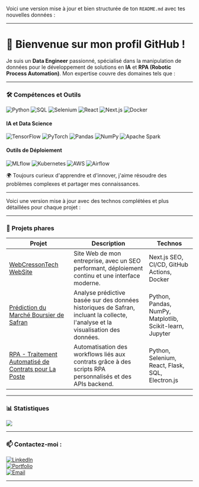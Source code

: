 Voici une version mise à jour et bien structurée de ton `README.md` avec tes nouvelles données :

---

# 👋 Bienvenue sur mon profil GitHub !

Je suis un **Data Engineer** passionné, spécialisé dans la manipulation de données pour le développement de solutions en **IA** et **RPA (Robotic Process Automation)**. Mon expertise couvre des domaines tels que :

---

### 🛠 **Compétences et Outils**

![Python](https://img.shields.io/badge/Python-3776AB?style=for-the-badge&logo=python&logoColor=white)
![SQL](https://img.shields.io/badge/SQL-003B57?style=for-the-badge&logo=postgresql&logoColor=white)
![Selenium](https://img.shields.io/badge/Selenium-43B02A?style=for-the-badge&logo=selenium&logoColor=white)
![React](https://img.shields.io/badge/React-61DAFB?style=for-the-badge&logo=react&logoColor=black)
![Next.js](https://img.shields.io/badge/Next.js-000000?style=for-the-badge&logo=next.js&logoColor=white)
![Docker](https://img.shields.io/badge/Docker-2496ED?style=for-the-badge&logo=docker&logoColor=white)

#### **IA et Data Science**
![TensorFlow](https://img.shields.io/badge/TensorFlow-FF6F00?style=for-the-badge&logo=tensorflow&logoColor=white)
![PyTorch](https://img.shields.io/badge/PyTorch-EE4C2C?style=for-the-badge&logo=pytorch&logoColor=white)
![Pandas](https://img.shields.io/badge/Pandas-150458?style=for-the-badge&logo=pandas&logoColor=white)
![NumPy](https://img.shields.io/badge/NumPy-013243?style=for-the-badge&logo=numpy&logoColor=white)
![Apache Spark](https://img.shields.io/badge/Apache%20Spark-E25A1C?style=for-the-badge&logo=apachespark&logoColor=white)

#### **Outils de Déploiement**
![MLflow](https://img.shields.io/badge/MLflow-0194E2?style=for-the-badge&logo=mlflow&logoColor=white)
![Kubernetes](https://img.shields.io/badge/Kubernetes-326CE5?style=for-the-badge&logo=kubernetes&logoColor=white)
![AWS](https://img.shields.io/badge/AWS-232F3E?style=for-the-badge&logo=amazonaws&logoColor=white)
![Airflow](https://img.shields.io/badge/Apache%20Airflow-017CEE?style=for-the-badge&logo=apacheairflow&logoColor=white)

🌍 Toujours curieux d'apprendre et d'innover, j'aime résoudre des problèmes complexes et partager mes connaissances.

---
Voici une version mise à jour avec des technos complétées et plus détaillées pour chaque projet :

---

### 📂 **Projets phares**

| **Projet**                                                                  | **Description**                                                                                             | **Technos**                     |
|-----------------------------------------------------------------------------|-------------------------------------------------------------------------------------------------------------|---------------------------------|
| [WebCressonTech WebSite](https://github.com/creacress/web-cresson-tech)     | Site Web de mon entreprise, avec un SEO performant, déploiement continu et une interface moderne.           | Next.js SEO, CI/CD, GitHub Actions, Docker |
| [Prédiction du Marché Boursier de Safran](https://github.com/creacress/Finance) | Analyse prédictive basée sur des données historiques de Safran, incluant la collecte, l'analyse et la visualisation des données. | Python, Pandas, NumPy, Matplotlib, Scikit-learn, Jupyter |
| [RPA - Traitement Automatisé de Contrats pour La Poste](https://github.com/creacress/RPA---Traitement-Automatis-de-Contrats-pour-La-Poste.) | Automatisation des workflows liés aux contrats grâce à des scripts RPA personnalisés et des APIs backend.   | Python, Selenium, React, Flask, SQL, Electron.js       |

---

### 📊 **Statistiques**
![](https://github-readme-stats.vercel.app/api?username=creacress&show_icons=true&theme=radical)

---

### 📫 **Contactez-moi** :

[![LinkedIn](https://img.shields.io/badge/LinkedIn-Alexis%20Cresson-0A66C2?style=for-the-badge&logo=linkedin&logoColor=white)](https://www.linkedin.com/in/alexis-cresson/)  
[![Portfolio](https://img.shields.io/badge/Portfolio-WebCresson.com-000000?style=for-the-badge&logo=About.me&logoColor=white)](https://www.webcresson.com/)  
[![Email](https://img.shields.io/badge/Email-alexis@webcresson.com-EA4335?style=for-the-badge&logo=gmail&logoColor=white)](mailto:alexis@webcresson.com)

---
